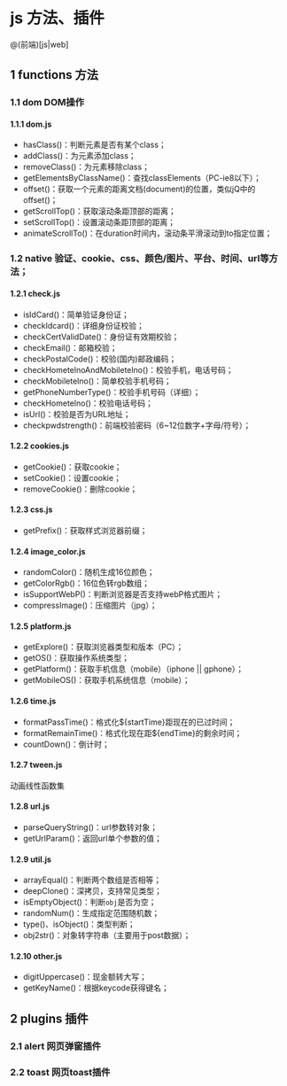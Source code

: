 # js 方法、插件
@(前端)[js|web]

## 1 functions 方法
### 1.1 dom DOM操作
#### 1.1.1 dom.js
- hasClass()：判断元素是否有某个class；
- addClass()：为元素添加class；
- removeClass()：为元素移除class；
- getElementsByClassName()：查找classElements（PC-ie8以下）；
- offset()：获取一个元素的距离文档(document)的位置，类似jQ中的offset()；
- getScrollTop()：获取滚动条距顶部的距离；
- setScrollTop()：设置滚动条距顶部的距离；
- animateScrollTo()：在duration时间内，滚动条平滑滚动到to指定位置；

### 1.2 native 验证、cookie、css、颜色/图片、平台、时间、url等方法；

#### 1.2.1 check.js
- isIdCard()：简单验证身份证；
- checkIdcard()：详细身份证校验；
- checkCertValidDate()：身份证有效期校验；
- checkEmail()：邮箱校验；
- checkPostalCode()：校验(国内)邮政编码；
- checkHometelnoAndMobiletelno()：校验手机，电话号码；
- checkMobiletelno()：简单校验手机号码；
- getPhoneNumberType()：校验手机号码（详细）；
- checkHometelno()：校验电话号码；
- isUrl()：校验是否为URL地址；
- checkpwdstrength()：前端校验密码（6~12位数字+字母/符号）；

#### 1.2.2 cookies.js
- getCookie()：获取cookie；
- setCookie()：设置cookie；
- removeCookie()：删除cookie；

#### 1.2.3 css.js
- getPrefix()：获取样式浏览器前缀；

#### 1.2.4 image_color.js
- randomColor()：随机生成16位颜色；
- getColorRgb()：16位色转rgb数组；
- isSupportWebP()：判断浏览器是否支持webP格式图片；
- compressImage()：压缩图片（jpg）；

#### 1.2.5 platform.js
- getExplore()：获取浏览器类型和版本（PC）；
- getOS()：获取操作系统类型；
- getPlatform()：获取手机信息（mobile）（iphone || gphone）；
- getMobileOS()：获取手机系统信息（mobile）；

#### 1.2.6 time.js
- formatPassTime()：格式化${startTime}距现在的已过时间；
- formatRemainTime()：格式化现在距${endTime}的剩余时间；
- countDown()：倒计时；

#### 1.2.7 tween.js
动画线性函数集

#### 1.2.8 url.js
- parseQueryString()：url参数转对象；
- getUrlParam()：返回url单个参数的值；

#### 1.2.9 util.js
- arrayEqual()：判断两个数组是否相等；
- deepClone()：深拷贝，支持常见类型；
- isEmptyObject()：判断`obj`是否为空；
- randomNum()：生成指定范围随机数；
- type()、isObject()：类型判断；
- obj2str()：对象转字符串（主要用于post数据）；

#### 1.2.10 other.js
- digitUppercase()：现金额转大写；
- getKeyName()：根据keycode获得键名；


## 2 plugins 插件
### 2.1 alert 网页弹窗插件
### 2.2 toast 网页toast插件